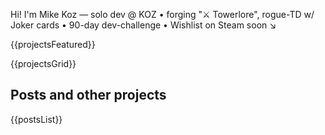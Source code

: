 <!-- Intro / Hero layout -->
<div class="about">
  <div class="about_photo" alt="Mikhail Kozlov"></div>

  <div class="about_inner">
    <div class="lead-main">
      <p>Hi! I'm Mike Koz — solo dev @ KOZ • forging "⚔️ Towerlore", rogue-TD w/ Joker cards • 90-day dev-challenge • Wishlist on Steam soon ↘</p>
      <div class="social-icons">
        <a href="https://www.youtube.com/@koz_tv" title="YouTube"><i class="fab fa-youtube"></i></a>
        <a href="https://www.tiktok.com/@koz.tv" title="TikTok"><i class="fab fa-tiktok"></i></a>
        <a href="https://www.instagram.com/koz.tv/" title="Instagram"><i class="fab fa-instagram"></i></a>
        <a href="https://t.me/koztv" title="Telegram"><i class="fab fa-telegram"></i></a>
        <a href="https://x.com/x_koz_tv" title="X (Twitter)"><i class="fab fa-twitter"></i></a>
        <a href="https://www.reddit.com/user/koz-tv/" title="Reddit"><i class="fab fa-reddit"></i></a>
        <a href="https://www.threads.com/@koz.tv" title="Threads"><i class="fas fa-at"></i></a>
        <a href="https://koztv.itch.io/" title="itch.io"><i class="fab fa-itch-io"></i></a>
        <a href="https://mastodon.gamedev.place/@koz_tv" title="Mastodon"><i class="fab fa-mastodon"></i></a>
        <a href="https://bsky.app/profile/koz.tv" title="Bluesky"><i class="fas fa-cloud"></i></a>
      </div>
    </div>
  </div>
</div>


<div class="projects-wrapper">

{{projectsFeatured}}

<div class="projects-grid">

{{projectsGrid}}

</div>

</div>


## Posts and other projects

{{postsList}}

<script src="static/js/project-videos.js"></script>

